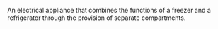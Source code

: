 An electrical appliance that combines the functions of a freezer and a refrigerator through the provision of separate compartments.